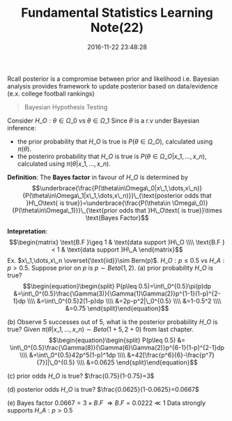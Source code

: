 ﻿---
title: Fundamental Statistics Learning Note(22)
date: 2016-11-22 23:48:28
tags:
 - Probability
categories: Statistics
---

Rcall posterior is a compromise between prior and likelihood
i.e. Bayesian analysis provides framework to update posterior based on data/evidence (e.x. college football rankings)
<!---more--->
> Bayesian Hypothesis Testing

Consider $H\_O: \theta \in \Omega\_0 \text{ vs } \theta \in \Omega\_1$
Since $\theta$ is a r.v under Bayesian inference:
 - the prior probability that $H\_O$ is true is $P(\theta\in \Omega\_O)$, calculated using $\pi(\theta)$.
 - the posteriro probability that $H\_O$ is true is $P(\theta\in \Omega\_O|x\_1,\dots,x\_n)$, calculated using $\pi(\theta|x\_1,\dots,x\_n)$.

**Definition**: The **Bayes factor** in favour of $H\_O$ is determined by $$\underbrace{\frac{P(\theta\in\Omega\_0|x\_1,\dots,x\_n)}{P(\theta\in\Omega\_1|x\_1,\dots,x\_n)}}\_{\text{posterior odds that }H\_O\text{ is true}}=\underbrace{\frac{P(\theta\in \Omega\_0)}{P(\theta\in\Omega\_1)}}\_{\text{prior odds that }H\_O\text{ is true}}\times \text{Bayes Factor}$$

**Intepretation**:
$$\begin{matrix}
\text{B.F }\geq 1 & \text{data support }H\_O \\\\
\text{B.F }< 1   & \text{data support }H\_A
\end{matrix}$$
Ex. $x\_1,\dots,x\_n \overset{\text{iid}}\sim Bern(p)$. $H\_O: p\leq 0.5\text{ vs }H\_A: p>0.5$. Suppose prior on $p$ is $p\sim Beta(1,2)$.
(a) prior probability $H\_O$ is true?
$$\begin{equation}\begin{split}
P(p\leq 0.5)=\int\_0^{0.5}\pi(p)dp &=\int\_0^{0.5}\frac{\Gamma(3)}{\Gamma(1)\Gamma(2)}p^{1-1}(1-p)^{2-1}dp \\\\
&=\int\_0^{0.5}2(1-p)dp \\\\
&=2p-p^2|\_0^{0.5} \\\\
&=1-0.5^2 \\\\
&=0.75
\end{split}\end{equation}$$

(b) Observe 5 successes out of 5, what is the posterior probability $H\_O$ is true?
Given $\pi(\theta|x\_1,\dots,x\_n) \sim Beta(1+5,2+0)$ from last chapter.
$$\begin{equation}\begin{split}
P(p\leq 0.5) &= \int\_0^{0.5}\frac{\Gamma(8)}{\Gamma(6)\Gamma(2)}p^{6-1}(1-p)^{2-1}dp \\\\
&=\int\_0^{0.5}42p^5(1-p)^1dp \\\\
&=42[\frac{p^6}{6}-\frac{p^7}{7}]|\_0^{0.5} \\\\
&=0.0625
\end{split}\end{equation}$$

(c) prior odds $H\_O$ is true?
$\frac{0.75}{1-0.75}=3$

(d) posterior odds $H\_O$ is true?
$\frac{0.0625}{1-0.0625}=0.0667$

(e) Bayes factor
$0.0667=3\times B.F$
$\Rightarrow B.F = 0.0222 \ll 1$
Data strongly supports $H\_A: p>0.5$